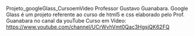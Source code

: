 Projeto_googleGlass_CursoemVideo Professor Gustavo Guanabara.
Google Glass é um projeto referente ao curso de html5 e css elaborado pelo Prof. Guanabara no canal da youTube Curso em Video: https://www.youtube.com/channel/UCrWvhVmt0Qac3HgsjQK62FQ
